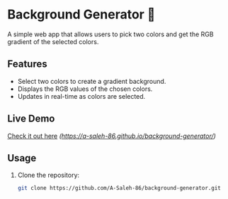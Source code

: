 # Background Generator 🎨

A simple web app that allows users to pick two colors and get the RGB gradient of the selected colors.

## Features
- Select two colors to create a gradient background.
- Displays the RGB values of the chosen colors.
- Updates in real-time as colors are selected.

## Live Demo
[Check it out here](#) *(https://a-saleh-86.github.io/background-generator/)*  

## Usage
1. Clone the repository:
   ```sh
   git clone https://github.com/A-Saleh-86/background-generator.git

